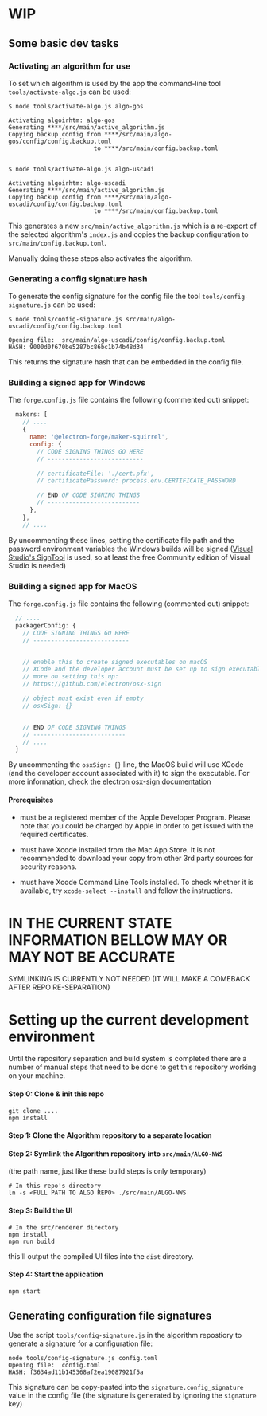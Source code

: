 # WIP



## Some basic dev tasks

### Activating an algorithm for use

To set which algorithm is used by the app the command-line tool `tools/activate-algo.js` can be used:

```
$ node tools/activate-algo.js algo-gos

Activating algoirhtm: algo-gos
Generating ****/src/main/active_algorithm.js
Copying backup config from ****/src/main/algo-gos/config/config.backup.toml
                        to ****/src/main/config.backup.toml


$ node tools/activate-algo.js algo-uscadi

Activating algoirhtm: algo-uscadi
Generating ****/src/main/active_algorithm.js
Copying backup config from ****/src/main/algo-uscadi/config/config.backup.toml
                        to ****/src/main/config.backup.toml
```


This generates a new `src/main/active_algorithm.js` which is a re-export of the selected algorithm's `index.js` and copies the backup configuration to `src/main/config.backup.toml`.

Manually doing these steps also activates the algorithm.

### Generating a config signature hash

To generate the config signature for the config file the tool `tools/config-signature.js` can be used:

```
$ node tools/config-signature.js src/main/algo-uscadi/config/config.backup.toml

Opening file:  src/main/algo-uscadi/config/config.backup.toml
HASH: 9000d0f670be5287bc86bc1b74b48d34
```

This returns the signature hash that can be embedded in the config file.


### Building a signed app for Windows

The `forge.config.js` file contains the following (commented out) snippet:

```js
  makers: [
    // ....
    {
      name: '@electron-forge/maker-squirrel',
      config: {
        // CODE SIGNING THINGS GO HERE
        // ---------------------------

        // certificateFile: './cert.pfx',
        // certificatePassword: process.env.CERTIFICATE_PASSWORD

        // END OF CODE SIGNING THINGS
        // --------------------------
      },
    },
    // ....
```

By uncommenting these lines, setting the certificate file path and the password environment variables the Windows builds will be signed ([Visual Studio's SignTool](https://learn.microsoft.com/en-us/dotnet/framework/tools/signtool-exe) is used, so at least the free Community edition of Visual Studio is needed)

### Building a signed app for MacOS

The `forge.config.js` file contains the following (commented out) snippet:

```js
  // ....
  packagerConfig: {
    // CODE SIGNING THINGS GO HERE
    // ---------------------------


    // enable this to create signed executables on macOS
    // XCode and the developer account must be set up to sign executables --
    // more on setting this up:
    // https://github.com/electron/osx-sign

    // object must exist even if empty
    // osxSign: {}


    // END OF CODE SIGNING THINGS
    // --------------------------
    // ....
  }
```

By uncommenting the `osxSign: {}` line, the MacOS build will use XCode (and the developer account associated with it) to sign the executable. For more information, check [the electron osx-sign documentation](https://github.com/electron/osx-sign)


#### Prerequisites

- must be a registered member of the Apple Developer Program. Please note that you could be charged by Apple in order to get issued with the required certificates.

- must have Xcode installed from the Mac App Store. It is not recommended to download your copy from other 3rd party sources for security reasons.

- must have Xcode Command Line Tools installed. To check whether it is available, try `xcode-select --install` and follow the instructions.




# IN THE CURRENT STATE INFORMATION BELLOW MAY OR MAY NOT BE ACCURATE

SYMLINKING IS CURRENTLY NOT NEEDED (IT WILL MAKE A COMEBACK AFTER REPO RE-SEPARATION)

# Setting up the current development environment

Until the repository separation and build system is completed there are a number
of manual steps that need to be done to get this repository working on your machine.


#### Step 0: Clone & init this repo

```
git clone ....
npm install
```

#### Step 1: Clone the Algorithm repository to a separate location

#### Step 2: Symlink the Algorithm repository into `src/main/ALGO-NWS`

(the path name, just like these build steps is only temporary)

```
# In this repo's directory
ln -s <FULL PATH TO ALGO REPO> ./src/main/ALGO-NWS
```


#### Step 3: Build the UI

```
# In the src/renderer directory
npm install
npm run build
```

this'll output the compiled UI files into the `dist` directory.


#### Step 4: Start the application

```
npm start
```


## Generating configuration file signatures


Use the script `tools/config-signature.js` in the algorithm repostiory to generate a signature for a configuration file:

```
node tools/config-signature.js config.toml
Opening file:  config.toml
HASH: f3634ad11b145368af2ea19087921f5a
```

This signature can be copy-pasted into the `signature.config_signature` value in the config file (the signature is generated by ignoring the `signature` key)